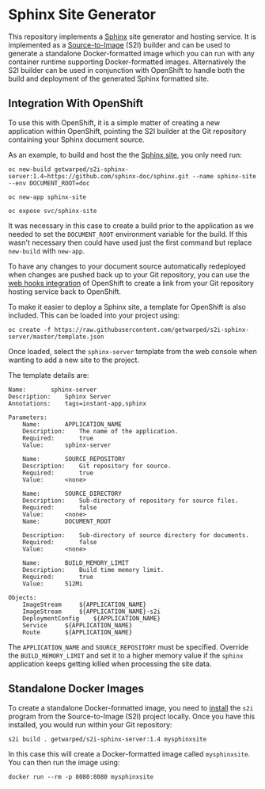 # Sphinx Site Generator

This repository implements a [Sphinx](http://www.sphinx-doc.org) site generator and hosting service. It is implemented as a [Source-to-Image](https://github.com/openshift/source-to-image) (S2I) builder and can be used to generate a standalone Docker-formatted image which you can run with any container runtime supporting Docker-formatted images. Alternatively the S2I builder can be used in conjunction with OpenShift to handle both the build and deployment of the generated Sphinx formatted site.

## Integration With OpenShift

To use this with OpenShift, it is a simple matter of creating a new application within OpenShift, pointing the S2I builder at the Git repository containing your Sphinx document source.

As an example, to build and host the the [Sphinx site](https://github.com/sphinx-doc/sphinx), you only need run:

```
oc new-build getwarped/s2i-sphinx-server:1.4~https://github.com/sphinx-doc/sphinx.git --name sphinx-site --env DOCUMENT_ROOT=doc

oc new-app sphinx-site

oc expose svc/sphinx-site
```

It was necessary in this case to create a build prior to the application as we needed to set the ``DOCUMENT_ROOT`` environment variable for the build. If this wasn't necessary then could have used just the first command but replace ``new-build`` with ``new-app``.

To have any changes to your document source automatically redeployed when changes are pushed back up to your Git repository, you can use the [web hooks integration](https://docs.openshift.com/container-platform/latest/dev_guide/builds.html#webhook-triggers) of OpenShift to create a link from your Git repository hosting service back to OpenShift.

To make it easier to deploy a Sphinx site, a template for OpenShift is also included. This can be loaded into your project using:

```
oc create -f https://raw.githubusercontent.com/getwarped/s2i-sphinx-server/master/template.json
```

Once loaded, select the ``sphinx-server`` template from the web console when wanting to add a new site to the project.

The template details are:

```
Name:		sphinx-server
Description:	Sphinx Server
Annotations:	tags=instant-app,sphinx

Parameters:
    Name:		APPLICATION_NAME
    Description:	The name of the application.
    Required:		true
    Value:		sphinx-server

    Name:		SOURCE_REPOSITORY
    Description:	Git repository for source.
    Required:		true
    Value:		<none>
    
    Name:		SOURCE_DIRECTORY
    Description:	Sub-directory of repository for source files.
    Required:		false
    Value:		<none>
    Name:		DOCUMENT_ROOT
    
    Description:	Sub-directory of source directory for documents.
    Required:		false
    Value:		<none>
    
    Name:		BUILD_MEMORY_LIMIT
    Description:	Build time memory limit.
    Required:		true
    Value:		512Mi

Objects:
    ImageStream		${APPLICATION_NAME}
    ImageStream		${APPLICATION_NAME}-s2i
    DeploymentConfig	${APPLICATION_NAME}
    Service		${APPLICATION_NAME}
    Route		${APPLICATION_NAME}
```

The ``APPLICATION_NAME`` and ``SOURCE_REPOSITORY`` must be specified. Override the ``BUILD_MEMORY_LIMIT`` and set it to a higher memory value if the ``sphinx`` application keeps getting killed when processing the site data.

## Standalone Docker Images

To create a standalone Docker-formatted image, you need to [install](https://github.com/openshift/source-to-image/releases) the ``s2i`` program from the Source-to-Image (S2I) project locally. Once you have this installed, you would run within your Git repository:

```
s2i build . getwarped/s2i-sphinx-server:1.4 mysphinxsite
```

In this case this will create a Docker-formatted image called ``mysphinxsite``. You can then run the image using:

```
docker run --rm -p 8080:8080 mysphinxsite
```